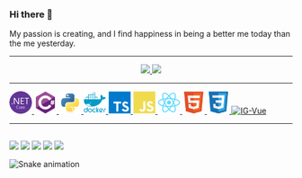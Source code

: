 ### Hi there 👋 

My passion is creating, and I find happiness in being a better me today than the me yesterday.

---

<div align="center">
  <a href="https://github.com/IchimGabriel">
  <img height="180em" src="https://github-readme-stats.vercel.app/api?username=IchimGabriel&show_icons=true&theme=dracula&include_all_commits=true&count_private=true"/>
  <img height="180em" src="https://github-readme-stats.vercel.app/api/top-langs/?username=IchimGabriel&layout=compact&langs_count=7&theme=dracula"/>
</div>

---
  
  <img alt="IG-Dotnet" width="40" height="40" src="https://github.com/devicons/devicon/blob/master/icons/dotnetcore/dotnetcore-original.svg" /> 
  <img alt="IG-Csharp" height="40" width="40" src="https://raw.githubusercontent.com/devicons/devicon/master/icons/csharp/csharp-original.svg" />
  <img alt="IG-Python" height="40" width="40" src="https://raw.githubusercontent.com/devicons/devicon/master/icons/python/python-original.svg" />
  <img alt="IG-Docker" width="40" height="40" src="https://github.com/devicons/devicon/blob/master/icons/docker/docker-plain-wordmark.svg" />
  <img alt="IG-Ts" height="40" width="40" src="https://raw.githubusercontent.com/devicons/devicon/master/icons/typescript/typescript-plain.svg" />
  <img alt="IG-Js" height="40" width="40" src="https://raw.githubusercontent.com/devicons/devicon/master/icons/javascript/javascript-plain.svg" />
  <img alt="IG-React" height="40" width="40" src="https://raw.githubusercontent.com/devicons/devicon/master/icons/react/react-original.svg" />
  <img alt="IG-HTML" height="40" width="40" src="https://raw.githubusercontent.com/devicons/devicon/master/icons/html5/html5-original.svg" />
  <img alt="IG-CSS" height="40" width="40" src="https://raw.githubusercontent.com/devicons/devicon/master/icons/css3/css3-original.svg" />
  <img alt="IG-Vue" height="50" width="40" color="#41B883" src="https://github.com/IchimGabriel/ichimgabriel/blob/red/555px-Vue.svg" />

---
  
  ##
 
<div> 
  <a href="https://www.youtube.com/channel/UCiMSRPirQ1wGCbn-d9T5iMA" target="_blank"><img src="https://img.shields.io/badge/YouTube-FF0000?style=for-the-badge&logo=youtube&logoColor=white" target="_blank"></a>
  <a href="https://instagram.com/codexapi" target="_blank"><img src="https://img.shields.io/badge/-Instagram-%23E4405F?style=for-the-badge&logo=instagram&logoColor=white" target="_blank"></a>
  <a href="https://www.twitch.tv/codexapi" target="_blank"><img src="https://img.shields.io/badge/Twitch-9146FF?style=for-the-badge&logo=twitch&logoColor=white" target="_blank"></a>
  <a href = "mailto:ichimgabriel75@gmail.com"><img src="https://img.shields.io/badge/-Gmail-%23333?style=for-the-badge&logo=gmail&logoColor=white" target="_blank"></a>
  <a href="https://www.linkedin.com/in/gabriel-ichim-713681118" target="_blank"><img src="https://img.shields.io/badge/-LinkedIn-%230077B5?style=for-the-badge&logo=linkedin&logoColor=white" target="_blank"></a> 
 
  ![Snake animation](https://github.com/IchimGabriel/ichimgabriel/blob/red/github-user-contribution.svg)
 
</div>
